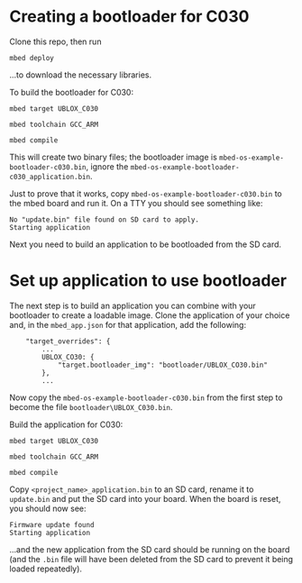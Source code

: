 # Creating a bootloader for C030

Clone this repo, then run

`mbed deploy`

...to download the necessary libraries.

To build the bootloader for C030:

`mbed target UBLOX_C030`

`mbed toolchain GCC_ARM`

`mbed compile`

This will create two binary files; the bootloader image is `mbed-os-example-bootloader-c030.bin`, ignore the `mbed-os-example-bootloader-c030_application.bin`.

Just to prove that it works, copy `mbed-os-example-bootloader-c030.bin` to the mbed board and run it.  On a TTY you should see something like:

```
No "update.bin" file found on SD card to apply.
Starting application
```

Next you need to build an application to be bootloaded from the SD card.

# Set up application to use bootloader

The next step is to build an application you can combine with your bootloader to create a loadable image. Clone the application of your choice and, in the `mbed_app.json` for that application, add the following:

```
    "target_overrides": {
        ...
        UBLOX_CO30: {
            "target.bootloader_img": "bootloader/UBLOX_CO30.bin"
        },
        ...
```

Now copy the `mbed-os-example-bootloader-c030.bin` from the first step to become the file `bootloader\UBLOX_C030.bin`.

Build the application for C030:

`mbed target UBLOX_C030`

`mbed toolchain GCC_ARM`

`mbed compile`

Copy `<project_name>_application.bin` to an SD card, rename it to `update.bin` and put the SD card into your board.  When the board is reset, you should now see:

```
Firmware update found
Starting application
```

...and the new application from the SD card should be running on the board (and the `.bin` file will have been deleted from the SD card to prevent it being loaded repeatedly).